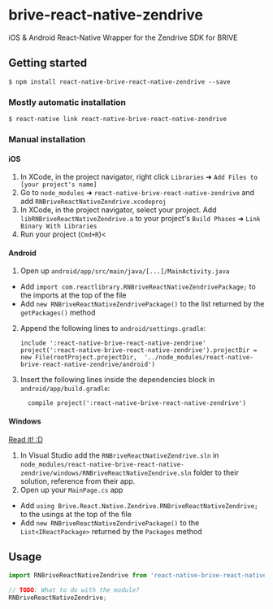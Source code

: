 
# brive-react-native-zendrive

iOS &amp; Android React-Native Wrapper for the Zendrive SDK for BRIVE

## Getting started

`$ npm install react-native-brive-react-native-zendrive --save`

### Mostly automatic installation

`$ react-native link react-native-brive-react-native-zendrive`

### Manual installation


#### iOS

1. In XCode, in the project navigator, right click `Libraries` ➜ `Add Files to [your project's name]`
2. Go to `node_modules` ➜ `react-native-brive-react-native-zendrive` and add `RNBriveReactNativeZendrive.xcodeproj`
3. In XCode, in the project navigator, select your project. Add `libRNBriveReactNativeZendrive.a` to your project's `Build Phases` ➜ `Link Binary With Libraries`
4. Run your project (`Cmd+R`)<

#### Android

1. Open up `android/app/src/main/java/[...]/MainActivity.java`
  - Add `import com.reactlibrary.RNBriveReactNativeZendrivePackage;` to the imports at the top of the file
  - Add `new RNBriveReactNativeZendrivePackage()` to the list returned by the `getPackages()` method
2. Append the following lines to `android/settings.gradle`:
  	```
  	include ':react-native-brive-react-native-zendrive'
  	project(':react-native-brive-react-native-zendrive').projectDir = new File(rootProject.projectDir, 	'../node_modules/react-native-brive-react-native-zendrive/android')
  	```
3. Insert the following lines inside the dependencies block in `android/app/build.gradle`:
  	```
      compile project(':react-native-brive-react-native-zendrive')
  	```

#### Windows
[Read it! :D](https://github.com/ReactWindows/react-native)

1. In Visual Studio add the `RNBriveReactNativeZendrive.sln` in `node_modules/react-native-brive-react-native-zendrive/windows/RNBriveReactNativeZendrive.sln` folder to their solution, reference from their app.
2. Open up your `MainPage.cs` app
  - Add `using Brive.React.Native.Zendrive.RNBriveReactNativeZendrive;` to the usings at the top of the file
  - Add `new RNBriveReactNativeZendrivePackage()` to the `List<IReactPackage>` returned by the `Packages` method


## Usage
```javascript
import RNBriveReactNativeZendrive from 'react-native-brive-react-native-zendrive';

// TODO: What to do with the module?
RNBriveReactNativeZendrive;
```
  